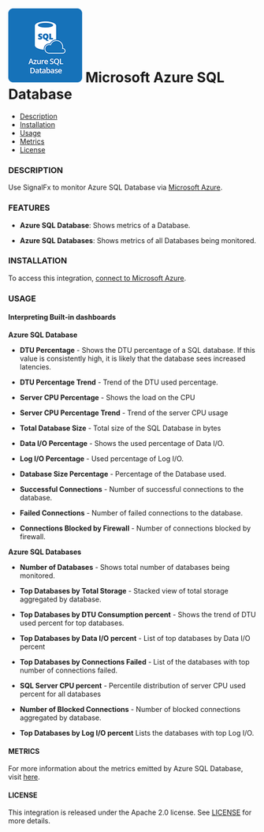 # ![](./img/integrations_azuresqldatabase.png) Microsoft Azure SQL Database

- [Description](#description)
- [Installation](#installation)
- [Usage](#usage)
- [Metrics](#metrics)
- [License](#license)

### DESCRIPTION

Use SignalFx to monitor Azure SQL Database via [Microsoft Azure](https://github.com/signalfx/integrations/tree/master/azure)[](sfx_link:azure).

### FEATURES

- **Azure SQL Database**: Shows metrics of a Database.

- **Azure SQL Databases**: Shows metrics of all Databases being monitored.

### INSTALLATION

To access this integration, [connect to Microsoft Azure](https://docs.signalfx.com/en/latest/integrations/azure-info.html#connect-to-azure)[](sfx_link:azure).

### USAGE

#### Interpreting Built-in dashboards

**Azure SQL Database**

- **DTU Percentage** - Shows the DTU percentage of a SQL database. If this value is consistently high, it is likely that the database sees increased latencies.

- **DTU Percentage Trend** - Trend of the DTU used percentage.

- **Server CPU Percentage** - Shows the load on the CPU

- **Server CPU Percentage Trend** - Trend of the server CPU usage

- **Total Database Size** - Total size of the SQL Database in bytes

- **Data I/O Percentage** - Shows the used percentage of Data I/O.

- **Log I/O Percentage** - Used percentage of Log I/O.

- **Database Size Percentage** - Percentage of the Database used.

- **Successful Connections** - Number of successful connections to the database.

- **Failed Connections** - Number of failed connections to the database.

- **Connections Blocked by Firewall** - Number of connections blocked by firewall.

**Azure SQL Databases**

- **Number of Databases** - Shows total number of databases being monitored.

- **Top Databases by Total Storage** - Stacked view of total storage aggregated by database.

- **Top Databases by DTU Consumption percent** - Shows the trend of DTU used percent for top databases.

- **Top Databases by Data I/O percent** - List of top databases by Data I/O percent

- **Top Databases by Connections Failed** - List of the databases with top number of connections failed.

- **SQL Server CPU percent** - Percentile distribution of server CPU used percent for all databases

- **Number of Blocked Connections** - Number of blocked connections aggregated by database.

- **Top Databases by Log I/O percent** Lists the databases with top Log I/O.



#### METRICS

For more information about the metrics emitted by Azure SQL Database, visit <a target="_blank" href="https://docs.microsoft.com/en-us/azure/monitoring-and-diagnostics/monitoring-supported-metrics#microsoftsqlserversdatabases">here</a>.

#### LICENSE

This integration is released under the Apache 2.0 license. See [LICENSE](./LICENSE) for more details.
